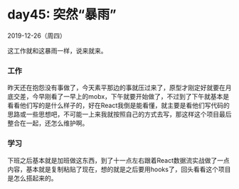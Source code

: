 # day45: 突然“暴雨”
2019-12-26（周四）

这工作就和这暴雨一样，说来就来。

### 工作
昨天还在抱怨没有事做了，今天素平那边的事就压过来了，原型才刚定好就要在月底交差，今早刚看了一早上的mobx，下午就要开始做了，不过到了下午就基本是看看他们写的是什么样子的，好在React我倒是能看懂，就主要是看他们写代码的思路或一些思想吧，不可能一上来我就按照自己的方式去写，那这样这个项目最后整合在一起，还怎么维护啊。

### 学习
下班之后基本就是加班做这东西，到了十一点左右跟着React数据流实战做了一点内容，基本就是复制粘贴了现在，想的就是之后要用hooks了，回头看看这个项目是怎么搭起来的。
